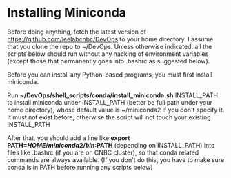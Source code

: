 # Installing Miniconda

Before doing anything, fetch the latest version of https://github.com/leelabcnbc/DevOps to your home directory. I assume that you clone the repo to ~/DevOps. Unless otherwise indicated, all the scripts below should run without any hacking of environment variables (except those that permanently goes into .bashrc as suggested below).

Before you can install any Python-based programs, you must first install miniconda.

Run **~/DevOps/shell_scripts/conda/install_miniconda.sh** INSTALL_PATH to install miniconda under INSTALL_PATH (better be full path under your home directory), whose default value is ~/miniconda2 if you don't specify it. It must not exist before, otherwise the script will not touch your existing INSTALL_PATH

After that, you should add a line like **export PATH=${HOME}/miniconda2/bin:$PATH** (depending on INSTALL_PATH) into files like .bashrc (if you are on CNBC cluster), so that conda related commands are always available. (If you don't do this, you have to make sure conda is in PATH before running any scripts below)
